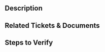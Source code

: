 ## Description

<!--
Please do not leave this blank, PRs with deleted sections may be marked invalid.
This PR [adds/removes/fixes/replaces] the [feature/bug/etc].
-->

## Related Tickets & Documents
<!--
Please use this format link issue numbers: Fixes #123
https://docs.github.com/en/free-pro-team@latest/github/managing-your-work-on-github/linking-a-pull-request-to-an-issue#linking-a-pull-request-to-an-issue-using-a-keyword
-->

## Steps to Verify
<!--
Please provide some steps for the reviewer to test your change. If you have wrote tests, you can mention that here instead.

1. Run a query
2. Expect certain results

Please include input queries and expected results
-->

<!--
  For Work In Progress Pull Requests, please use the Draft PR feature,
  see https://github.blog/2019-02-14-introducing-draft-pull-requests/ for further details.

  For a timely review/response, please avoid force-pushing additional
  commits if your PR already received reviews or comments.

  Before submitting a Pull Request, please ensure you've done the following:
  - 📖 Read our Contributing Guide: https://github.com/grendel-consulting/steampipe-plugin-kolide/.github/CONTRIBUTING.md.
  - 📖 Read our Code of Conduct: https://github.com/grendel-consulting/steampipe-plugin-kolide/.github/CODE_OF_CONDUCT.md.
  - 👷‍♀️ Create small PRs. In most cases, this will be possible.
  - ✅ Provide tests for your changes.
  - 📝 Use conventional commit messages.
  - 📗 Update any related documentation.
-->
